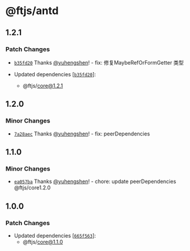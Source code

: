 # @ftjs/antd

## 1.2.1

### Patch Changes

- [`b35fd20`](https://github.com/yuhengshen/ftjs/commit/b35fd2021f0ebeb5a191b5adeadee81335b44381) Thanks [@yuhengshen](https://github.com/yuhengshen)! - fix: 修复MaybeRefOrFormGetter 类型

- Updated dependencies [[`b35fd20`](https://github.com/yuhengshen/ftjs/commit/b35fd2021f0ebeb5a191b5adeadee81335b44381)]:
  - @ftjs/core@1.2.1

## 1.2.0

### Minor Changes

- [`7a28aec`](https://github.com/yuhengshen/ftjs/commit/7a28aec78e2c27d88dbf97d859e2bae0e27cc1e2) Thanks [@yuhengshen](https://github.com/yuhengshen)! - fix: peerDependencies

## 1.1.0

### Minor Changes

- [`ea057ba`](https://github.com/yuhengshen/ftjs/commit/ea057ba95d0abe7e9bcc1b2e7ef0187e3cff3043) Thanks [@yuhengshen](https://github.com/yuhengshen)! - chore: update peerDependencies @ftjs/core1.2.0

## 1.0.0

### Patch Changes

- Updated dependencies [[`665f563`](https://github.com/yuhengshen/ftjs/commit/665f563d8f0e51644684650c7988771204527118)]:
  - @ftjs/core@1.1.0

